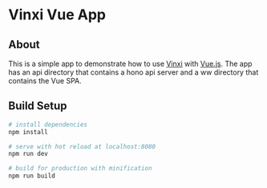 # Vinxi Vue App

## About

This is a simple app to demonstrate how to use [Vinxi](https://vinxi.vercel.app/) with [Vue.js](https://vuejs.org/). The app has an api directory that contains a hono api server and a ww directory that contains the Vue SPA.

## Build Setup

```bash
# install dependencies
npm install

# serve with hot reload at localhost:8080
npm run dev

# build for production with minification
npm run build
```
